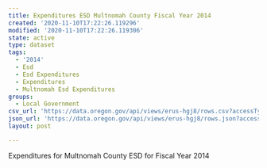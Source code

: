 ```yaml
---
title: Expenditures ESD Multnomah County Fiscal Year 2014
created: '2020-11-10T17:22:26.119296'
modified: '2020-11-10T17:22:26.119306'
state: active
type: dataset
tags:
  - '2014'
  - Esd
  - Esd Expenditures
  - Expenditures
  - Multnomah Esd Expenditures
groups:
  - Local Government
csv_url: 'https://data.oregon.gov/api/views/erus-hgj8/rows.csv?accessType=DOWNLOAD'
json_url: 'https://data.oregon.gov/api/views/erus-hgj8/rows.json?accessType=DOWNLOAD'
layout: post

---
```

Expenditures for Multnomah County ESD for Fiscal Year 2014
